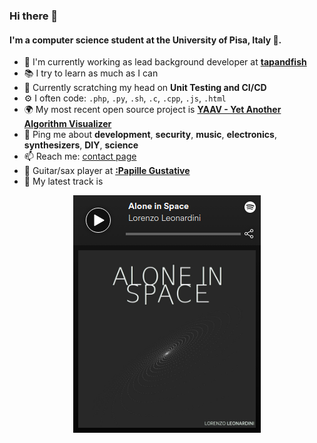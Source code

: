 ### Hi there 👋

#### I'm a computer science student at the University of Pisa, Italy :pizza:.

- 🏢 I'm currently working as lead background developer at [**tapandfish**](https://tapandfish.com)
- :books: I try to learn as much as I can
- 🌱 Currently scratching my head on **Unit Testing and CI/CD**
- ⚙️ I often code: `.php`, `.py`, `.sh`, `.c`, `.cpp`, `.js`, `.html`
- 🌍 My most recent open source project is [**YAAV - Yet Another Algorithm Visualizer**](https://yaav.leonardini.dev)
- 💬 Ping me about **development**, **security**, **music**, **electronics**, **synthesizers**, **DIY**, **science**
- 📫 Reach me: [contact page](https://leonardini.dev#contacts)
- :saxophone: Guitar/sax player at [**:Papille Gustative**](https://papillegustative.com)
- :musical_score: My latest track is 

<p align="center"><a href="https://open.spotify.com/track/6UjPClS5zPoVDAlk1gSsaS" target="_blank"><img src="https://raw.githubusercontent.com/LorenzoLeonardini/LorenzoLeonardini/master/spotify-track.png"></a></p>
